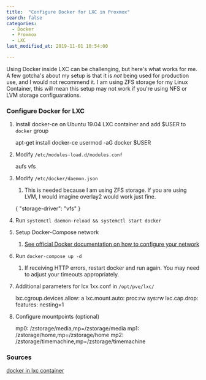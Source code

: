```yaml
---
title:  "Configure Docker for LXC in Proxmox"
search: false
categories:
  - Docker
  - Proxmox
  - LXC
last_modified_at: 2019-11-01 10:54:00

---
```


Using Docker inside LXC can be challenging, but here's what works for me. A few gotcha's about my setup is that it is _not_ being used for production use, and I would  not recommend it.  I am using ZFS storage for my Linux Container, this will mean this setup may not work if you're using NFS or LVM storage configuarations.

<!--more-->

### Configure Docker for LXC

 1. Install docker-ce on Ubuntu 19.04 LXC container and add $USER to `docker` group

    apt-get install docker-ce
    usermod -aG docker $USER

2. Modify `/etc/modules-load.d/modules.conf`

    aufs
    vfs

3. Modify `/etc/docker/daemon.json`
   1. This is needed because I am using ZFS storage. If you are using LVM, I would imagine overlay2 would work just fine.
   
    {
      "storage-driver": "vfs"
    }

4. Run `systemctl daemon-reload && systemctl start docker`
5. Setup Docker-Compose network
    1. [See official Docker documentation on how to configure your network](https://docs.docker.com/network/macvlan/)
6. Run `docker-compose up -d`
    1. If receiving HTTP errors, restart docker and run again. You may need to adjust your timeouts appropriately.
7. Additional parameters for lcx 1xx.conf in `/opt/pve/lxc/`

    lxc.cgroup.devices.allow: a
    lxc.mount.auto: proc:rw sys:rw
    lxc.cap.drop: 
    features: nesting=1
    
 8. Configure mountpoints (optional)
 
    mp0: /zstorage/media,mp=/zstorage/media
    mp1: /zstorage/home,mp=/zstorage/home
    mp2: /zstorage/timemachine,mp=/zstorage/timemachine
    
 ### Sources
 [docker in lxc container](https://forum.proxmox.com/threads/docker-in-lxc-container.45204/)
